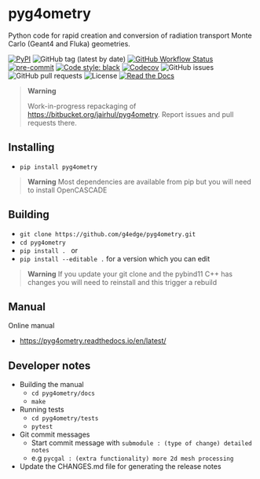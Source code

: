# pyg4ometry

Python code for rapid creation and conversion of radiation transport Monte
Carlo (Geant4 and Fluka) geometries.

[![PyPI](https://img.shields.io/pypi/v/pyg4ometry?logo=pypi)](https://pypi.org/project/pyg4ometry/)
![GitHub tag (latest by date)](https://img.shields.io/github/v/tag/g4edge/pyg4ometry?logo=git)
[![GitHub Workflow Status](https://img.shields.io/github/checks-status/g4edge/pyg4ometry/main?label=main%20branch&logo=github)](https://github.com/pyg4ometry/pyg4ometry/actions)
[![pre-commit](https://img.shields.io/badge/pre--commit-enabled-brightgreen?logo=pre-commit&logoColor=white)](https://github.com/pre-commit/pre-commit)
[![Code style: black](https://img.shields.io/badge/code%20style-black-000000.svg)](https://github.com/psf/black)
[![Codecov](https://img.shields.io/codecov/c/github/g4edge/pyg4ometry?logo=codecov)](https://app.codecov.io/gh/pyg4ometry/pyg4ometry)
![GitHub issues](https://img.shields.io/github/issues/g4edge/pyg4ometry?logo=github)
![GitHub pull requests](https://img.shields.io/github/issues-pr/g4edge/pyg4ometry?logo=github)
![License](https://img.shields.io/github/license/g4edge/pyg4ometry)
[![Read the Docs](https://img.shields.io/readthedocs/pyg4ometry?logo=readthedocs)](https://pyg4ometry.readthedocs.io)

> **Warning**
>
> Work-in-progress repackaging of https://bitbucket.org/jairhul/pyg4ometry. Report issues and pull requests there.

## Installing 

* `pip install pyg4ometry`

> **Warning**
> Most dependencies are available from pip but you will need to install OpenCASCADE 


## Building

* `git clone https://github.com/g4edge/pyg4ometry.git`
* `cd pyg4ometry`
* `pip install . ` or 
* `pip install --editable .` for a version which you can edit 

> **Warning**
> If you update your git clone and the pybind11 C++ has changes you will need 
> to reinstall and this trigger a rebuild


## Manual 

Online manual 
* https://pyg4ometry.readthedocs.io/en/latest/

## Developer notes

* Building the manual
  * `cd pyg4ometry/docs`
  * `make`
* Running tests
  * `cd pyg4ometry/tests`
  * `pytest`
* Git commit messages 
  * Start commit message with `submodule : (type of change) detailed notes`
  * e.g `pycgal : (extra functionality) more 2d mesh processing`
* Update the CHANGES.md file for generating the release notes

